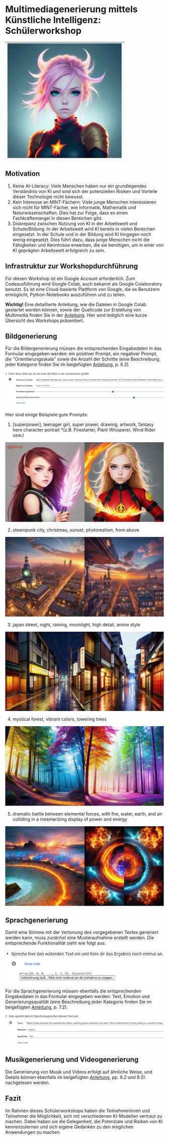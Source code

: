 # Multimediagenerierung mittels Künstliche Intelligenz: Schülerworkshop

| ![Title image](img/title_img.png) |
| :-------------------------------: |

## Motivation

1. Keine AI-Literacy: Viele Menschen haben nur ein grundlegendes Verständnis von KI und sind sich der potenziellen Risiken und Vorteile dieser Technologie nicht bewusst.
2. Kein Interesse an MINT-Fächern: Viele junge Menschen interessieren sich nicht für MINT-Fächer, wie Informatik, Mathematik und Naturwissenschaften. Dies hat zur Folge, dass es einen Fachkräftemangel in diesen Bereichen gibt.
3. Diskrepanz zwischen Nutzung von KI in der Arbeitswelt und Schule/Bildung: In der Arbeitswelt wird KI bereits in vielen Bereichen eingesetzt. In der Schule und in der Bildung wird KI hingegen noch wenig eingesetzt. Dies führt dazu, dass junge Menschen nicht die Fähigkeiten und Kenntnisse erwerben, die sie benötigen, um in einer von KI geprägten Arbeitswelt erfolgreich zu sein.

## Infrastruktur zur Workshopdurchführung

Für diesen Workshop ist ein Google Account erforderlich. Zum Codeausführung wird Google Colab, auch bekannt als Google Colaboratory benutzt. Es ist eine Cloud-basierte Plattform von Google, die es Benutzern ermöglicht, Python-Notebooks auszuführen und zu teilen.

**Wichtig!** Eine detaillierte Anleitung, wie die Dateien in Google Colab gestartet werden können, sowie der Quellcode zur Erstellung von Multimedia finden Sie in der [Anleitung](ANLEITUNG_4.pdf). Hier wird lediglich eine kurze Übersicht des Workshops präsentiert.

## Bildgenerierung

Für die Bildergenerierung müssen die entsprechenden Eingabedaten in das Formular eingegeben werden: ein positiver Prompt, ein negativer Prompt, die "Orientierungsskala" sowie die Anzahl der Schritte (eine Beschreibung jeder Kategorie finden Sie im beigefügten [Anleitung](ANLEITUNG_4.pdf), p. 6.2).

![Bildgenerierung prompts](img/bildgenerierung_prompts.png)

Hier sind einige Beispiele gute Prompts:

1. [superpower], teenager girl, super power, drawing, artwork, fantasy hero character portrait \*(z.B. Firestarter, Plant Whisperer, Wind Rider usw.)

![Img1](img/img_1.png)

2. steampunk city, christmas, sunset, photorealism, from above

![Img3](img/img_3.png)

3. japan street, night, raining, moonlight, high detail, anime style

![Img4](img/img_4.png)

4. mystical forest, vibrant colors, towering trees

![Img5](img/img_5.png)

5. dramatic battle between elemental forces, with fire, water, earth, and air colliding in a mesmerizing display of power and energy

![Img6](img/img_6.png)

## Sprachgenerierung

Damit eine Stimme mit der Vertonung des vorgegebenen Textes generiert werden kann, muss zunächst eine Musteraufnahme erstellt werden. Die entsprechende Funktionalität sieht wie folgt aus:

![Musteraufnahme](img/sprachgenerierung_aufnahme.png)

Für die Sprachgenerierung müssen ebenfalls die entsprechenden Eingabedaten in das Formular eingegeben werden: Text, Emotion und Generierungsqualität (eine Beschreibung jeder Kategorie finden Sie im beigefügten [Anleitung](ANLEITUNG_4.pdf), p. 7.2).

![Sprachgenerierung prompts](img/sprachgenerierung_prompts.png)

## Musikgenerierung und Videogenerierung

Die Generierung von Musik und Videos erfolgt auf ähnliche Weise, und Details können ebenfalls im beigefügten [Anleitung](ANLEITUNG_4.pdf), pp. 8.2 und 9.2). nachgelesen werden.

## Fazit

Im Rahmen dieses Schülerworkshops haben die Teilnehmerinnen und Teilnehmer die Möglichkeit, sich mit verschiedenen KI-Modellen vertraut zu machen. Dabei haben sie die Gelegenheit, die Potenziale und Risiken von KI kennenzulernen und sich eigene Gedanken zu den möglichen Anwendungen zu machen.
